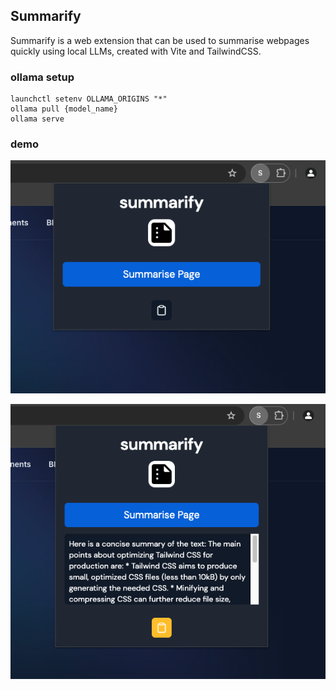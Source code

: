 ## Summarify

Summarify is a web extension that can be used to summarise webpages quickly using local LLMs, created with Vite and TailwindCSS.

### ollama setup

```console
launchctl setenv OLLAMA_ORIGINS "*"
ollama pull {model_name}
ollama serve
```

### demo

![](https://github.com/hamsar4j/summarify/blob/main/public/screenshot_main.png)

![](https://github.com/hamsar4j/summarify/blob/main/public/screenshot_text.png)
